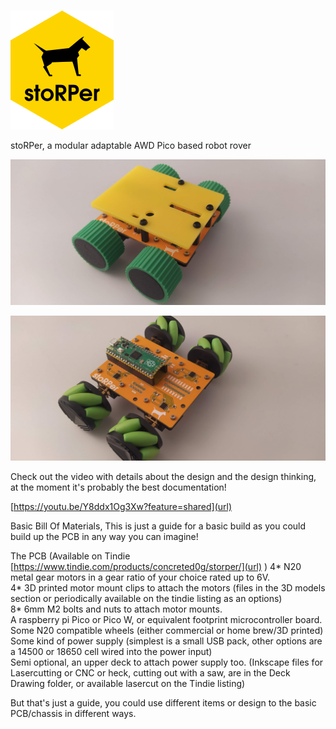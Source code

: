 # 

![Alt text](images/hexbin_sticker.png?raw=true "Title")

stoRPer, a modular adaptable AWD Pico based robot rover

![Alt text](images/IMG_20231103_135700.jpg?raw=true "Title")

![Alt text](images/IMG_20231103_135725.jpg?raw=true "Title")

Check out the video with details about the design and the design thinking, at the moment it's probably the best documentation! 

[https://youtu.be/Y8ddx1Og3Xw?feature=shared](url)

Basic Bill Of Materials, This is just a guide for a basic build as you could build up the PCB in any way you can imagine!

The PCB (Available on Tindie [https://www.tindie.com/products/concreted0g/storper/](url) )
4* N20 metal gear motors in a gear ratio of your choice rated up to 6V. <br />
4* 3D printed motor mount clips to attach the motors (files in the 3D models section or periodically available on the tindie listing as an options)<br />
8* 6mm M2 bolts and nuts to attach motor mounts.<br />
A raspberry pi Pico or Pico W, or equivalent footprint microcontroller board.<br />
Some N20 compatible wheels (either commercial or home brew/3D printed)<br />
Some kind of power supply (simplest is a small USB pack, other options are a 14500 or 18650 cell wired into the power input)<br />
Semi optional, an upper deck to attach power supply too. (Inkscape files for Lasercutting or CNC or heck, cutting out with a saw, are in the Deck Drawing folder, or available lasercut on the Tindie listing)<br />

But that's just a guide, you could use different items or design to the basic PCB/chassis in different ways.


